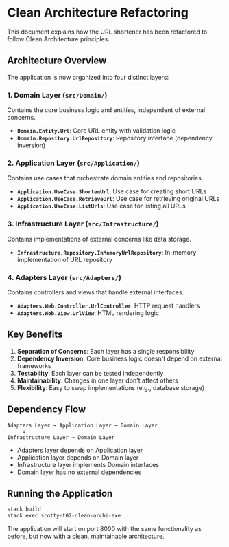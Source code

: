 # Clean Architecture Refactoring

This document explains how the URL shortener has been refactored to follow Clean Architecture principles.

## Architecture Overview

The application is now organized into four distinct layers:

### 1. Domain Layer (`src/Domain/`)
Contains the core business logic and entities, independent of external concerns.

- **`Domain.Entity.Url`**: Core URL entity with validation logic
- **`Domain.Repository.UrlRepository`**: Repository interface (dependency inversion)

### 2. Application Layer (`src/Application/`)
Contains use cases that orchestrate domain entities and repositories.

- **`Application.UseCase.ShortenUrl`**: Use case for creating short URLs
- **`Application.UseCase.RetrieveUrl`**: Use case for retrieving original URLs
- **`Application.UseCase.ListUrls`**: Use case for listing all URLs

### 3. Infrastructure Layer (`src/Infrastructure/`)
Contains implementations of external concerns like data storage.

- **`Infrastructure.Repository.InMemoryUrlRepository`**: In-memory implementation of URL repository

### 4. Adapters Layer (`src/Adapters/`)
Contains controllers and views that handle external interfaces.

- **`Adapters.Web.Controller.UrlController`**: HTTP request handlers
- **`Adapters.Web.View.UrlView`**: HTML rendering logic

## Key Benefits

1. **Separation of Concerns**: Each layer has a single responsibility
2. **Dependency Inversion**: Core business logic doesn't depend on external frameworks
3. **Testability**: Each layer can be tested independently
4. **Maintainability**: Changes in one layer don't affect others
5. **Flexibility**: Easy to swap implementations (e.g., database storage)

## Dependency Flow

```
Adapters Layer → Application Layer → Domain Layer
     ↓
Infrastructure Layer → Domain Layer
```

- Adapters layer depends on Application layer
- Application layer depends on Domain layer  
- Infrastructure layer implements Domain interfaces
- Domain layer has no external dependencies

## Running the Application

```bash
stack build
stack exec scotty-t02-clean-archi-exe
```

The application will start on port 8000 with the same functionality as before, but now with a clean, maintainable architecture.